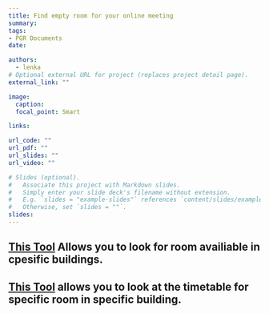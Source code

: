 ```yaml
---
title: Find empty room for your online meeting 
summary: 
tags:
- PGR Documents
date: 

authors:
  - lenka
# Optional external URL for project (replaces project detail page).
external_link: ""

image:
  caption: 
  focal_point: Smart

links:

url_code: ""
url_pdf: ""
url_slides: ""
url_video: ""

# Slides (optional).
#   Associate this project with Markdown slides.
#   Simply enter your slide deck's filename without extension.
#   E.g. `slides = "example-slides"` references `content/slides/example-slides.md`.
#   Otherwise, set `slides = ""`.
slides: 
---
```



## [**This Tool**](https://www.bris.ac.uk/where-is-my/find/free-room/table?_ga=2.16953209.1387906137.1632904056-1397940601.1601127812) Allows you to look for room availiable in cpesific buildings.


## [**This Tool**](https://www.bris.ac.uk/syllabus-plus/tt2021/location.asp) allows you to look at the timetable for specific room in specific building.